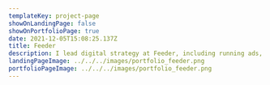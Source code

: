 ```yaml
---
templateKey: project-page
showOnLandingPage: false
showOnPortfolioPage: true
date: 2021-12-05T15:08:25.137Z
title: Feeder
description: I lead digital strategy at Feeder, including running ads, messaging, and online flows.
landingPageImage: ../../../images/portfolio_feeder.png
portfolioPageImage: ../../../images/portfolio_feeder.png
---
```

